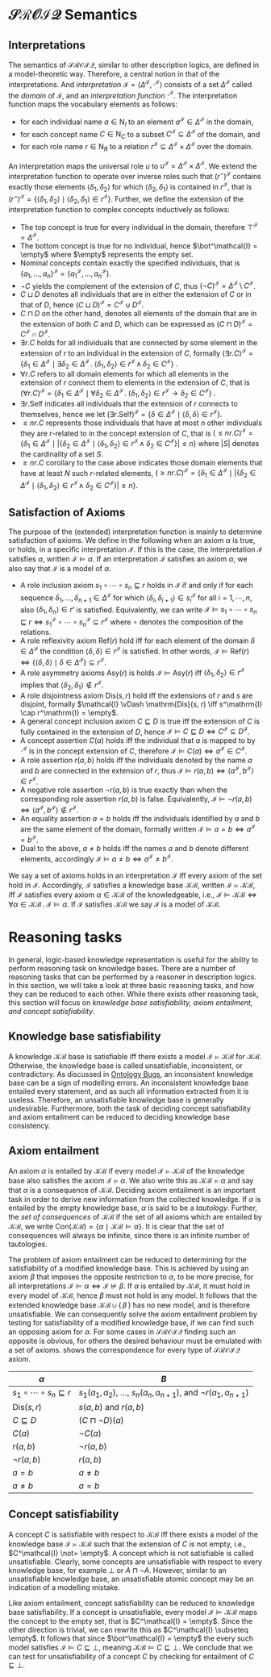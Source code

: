 # $\mathcal{SROIQ}$ Semantics

## Interpretations

The semantics of $\mathcal{SROIQ}$, similar to other description logics, are defined in a model-theoretic way. Therefore, a central notion in that of the interpretations. And *interpretation* $\mathcal{I} = \langle \Delta^\mathcal{I}, \cdot^\mathcal{I} \rangle$ consists of a set $\Delta^\mathcal{I}$ called the *domain* of $\mathcal{I}$, and an *interpretation function* $\cdot^\mathcal{I}$. The interpretation function maps the vocabulary elements as follows:

- for each individual name $a \in \mathrm{N}_I$ to an element $a^\mathcal{I} \in \Delta^\mathcal{I}$ in the domain,
- for each concept name $C \in \mathrm{N}_C$ to a subset $C^\mathcal{I} \subseteq \Delta^\mathcal{I}$ of the domain, and
- for each role name $r \in \mathrm{N}_R$ to a relation $r^\mathcal{I} \subseteq \Delta^\mathcal{I} \times \Delta^\mathcal{I}$ over the domain.

An interpretation maps the universal role $u$ to $u^\mathcal{I} = \Delta^\mathcal{I} \times \Delta^\mathcal{I}$.  We extend the interpretation function to operate over inverse roles such that  $\left(r^-\right)^\mathcal{I}$ contains exactly those elements $\langle \delta_1, \delta_2 \rangle$ for which $\langle \delta_2, \delta_1 \rangle$ is contained in $r^\mathcal{I}$, that is  $\left(r^-\right)^\mathcal{I} = \{ \langle \delta_1, \delta_2 \rangle \mid \langle \delta_2, \delta_1 \rangle \in r^\mathcal{I} \}$. Further, we define the extension of the interpretation function to complex concepts inductively as follows:

- The top concept is true for every individual in the domain, therefore $\top^\mathcal{I} = \Delta^\mathcal{I}$.
- The bottom concept is true for no individual, hence $\bot^\mathcal{I} = \empty$ where $\empty$ represents the empty set.
- Nominal concepts contain exactly the specified individuals, that is $\{ a_1, \dots, a_n \}^\mathcal{I} = \{ a_1^\mathcal{I}, \dots, a_n^\mathcal{I} \}$.
- $\lnot C$ yields the complement of the extension of $C$, thus $(\lnot C)^\mathcal{I} = \Delta^\mathcal{I} \setminus C^\mathcal{I}$.
- $C \sqcup D$ denotes all individuals that are in either the extension of $C$ or in that of $D$, hence $(C \sqcup D)^\mathcal{I} = C^\mathcal{I} \cup D^\mathcal{I}$.
- $C \sqcap D$ on the other hand, denotes all elements of the domain that are in the extension of both $C$ and $D$, which can be expressed as $(C \sqcap D)^\mathcal{I} = C^\mathcal{I} \cap D^\mathcal{I}$.
- $\exists r . C$ holds for all individuals that are connected by some element in the extension of $r$ to an individual in the extension of $C$, formally $(\exists r . C)^\mathcal{I} = \{ \delta_1 \in \Delta^\mathcal{I} \mid \exists \delta_2 \in \Delta^\mathcal{I} \, . \; \langle \delta_1, \delta_2 \rangle \in r^\mathcal{I} \, \land \, \delta_2 \in C^\mathcal{I}  \}$ .
- $\forall r . C$ refers to all domain elements for which all elements in the extension of $r$ connect them to elements in the extension of $C$, that is $(\forall r . C)^\mathcal{I} = \{ \delta_1 \in \Delta^\mathcal{I} \mid \forall \delta_2 \in \Delta^\mathcal{I} \, . \; \langle \delta_1, \delta_2 \rangle \in r^\mathcal{I} \to \delta_2 \in C^\mathcal{I} \}$ .
- $\exists r . \mathrm{Self}$ indicates all individuals that the extension of $r$ connects to themselves, hence we let $(\exists r . \mathrm{Self})^\mathcal{I} = \{ \delta \in \Delta^\mathcal{I} \mid \langle \delta, \delta \rangle \in r^\mathcal{I}\}$.
- $\leq n r . C$ represents those individuals that have at most $n$ other individuals they are $r$-related to in the concept extension of $C$, that is  $(\leq n r . C)^\mathcal{I} = \{ \delta_1 \in \Delta^\mathcal{I} \mid \left| \{ \delta_2 \in \Delta^\mathcal{I} \mid \langle \delta_1, \delta_2 \rangle \in r^\mathcal{I} \, \land \; \delta_2 \in C^\mathcal{I} \} \right| \leq n \}$ where $|S|$ denotes the cardinality of a set $S$.
- $\geq n r.C$ corollary to the case above indicates those domain elements that have at least $N$ such $r$-related elements, $(\geq n r . C)^\mathcal{I} = \{ \delta_1 \in \Delta^\mathcal{I} \mid \left| \{ \delta_2 \in \Delta^\mathcal{I} \mid \langle \delta_1, \delta_2 \rangle \in r^\mathcal{I} \, \land \; \delta_2 \in C^\mathcal{I} \} \right| \geq n \}$.

## Satisfaction of Axioms

The purpose of the (extended) interpretation function is mainly to determine satisfaction of axioms. We define in the following when an axiom $\alpha$ is true, or holds, in a specific interpretation $\mathcal{I}$. If this is the case, the interpretation $\mathcal{I}$ satisfies $\alpha$, written $\mathcal{I} \vDash \alpha$. If an interpretation $\mathcal{I}$ satisfies an axiom $\alpha$, we also say that $\mathcal{I}$ is a model of $\alpha$.

- A role inclusion axiom $s_1 \circ \cdots \circ s_n \sqsubseteq r$ holds in $\mathcal{I}$ if and only if for each sequence $\delta_1, \dots, \delta_{n + 1} \in \Delta^\mathcal{I}$ for which $\langle \delta_i , \delta_{i + 1} \rangle \in s_i^\mathcal{I}$ for all $i = 1, \cdots, n$, also $\langle \delta_1 , \delta_n \rangle \in r^\mathcal{i}$ is satisfied. Equivalently, we can write $\mathcal{I} \vDash s_1 \circ \cdots \circ s_n \sqsubseteq r \iff s_1^\mathcal{I} \circ \cdots \circ s_n^\mathcal{I} \subseteq r^\mathcal{I}$ where $\circ$ denotes the composition of the relations.
- A role reflexivity axiom $\mathrm{Ref}(r)$ hold iff for each element of the domain $\delta \in \Delta^\mathcal{I}$ the condition $\langle \delta , \delta \rangle \in r^\mathcal{I}$ is satisfied. In other words, $\mathcal{I} \vDash \mathrm{Ref}(r) \iff \{ \langle \delta, \delta \rangle \mid \delta \in \Delta^\mathcal{I} \} \subseteq r^\mathcal{I}$.
- A role asymmetry axioms $\mathrm{Asy}(r)$ is holds $\mathcal{I} \vDash \mathrm{Asy}(r)$ iff $\langle \delta_1 , \delta_2 \rangle \in r^\mathcal{I}$ implies that $\langle \delta_2, \delta_1 \rangle \not\in r^\mathcal{I}$.
- A role disjointness axiom $\mathrm{Dis}(s, r)$ hold iff the extensions of $r$ and $s$ are disjoint, formally $\mathcal{I} \vDash \mathrm{Dis}(s, r) \iff s^\mathrm{I} \cap r^\mathrm{I} = \empty$.
- A general concept inclusion axiom $C \sqsubseteq D$ is true iff the extension of $C$ is fully contained in the extension of $D$, hence $\mathcal{I} \vDash C \sqsubseteq D \iff C^\mathcal{I} \subseteq D^\mathcal{I}$.
- A concept assertion $C(a)$ holds iff the individual that $a$ is mapped to by $\cdot^\mathcal{I}$ is in the concept extension of $C$, therefore $\mathcal{I} \vDash C (a) \iff a^\mathcal{I} \in C^\mathcal{I}$.
- A role assertion $r(a, b)$ holds iff the individuals denoted by the name $a$ and $b$ are connected in the extension of $r$, thus $\mathcal{I} \vDash r (a, b) \iff \langle a^\mathcal{I}, b^\mathcal{I} \rangle \in r^\mathcal{I}$.
- A negative role assertion $\lnot r (a, b)$ is true exactly than when the corresponding role assertion $r (a, b)$ is false. Equivalently,  $\mathcal{I} \vDash \lnot r (a, b) \iff \langle a^\mathcal{I}, b^\mathcal{I} \rangle \not\in r^\mathcal{I}$.
- An equality assertion $a = b$ holds iff the individuals identified by $a$ and $b$ are the same element of the domain, formally written $\mathcal{I} \vDash a = b \iff a^\mathcal{I} = b^\mathcal{I}$.
- Dual to the above, $a \not = b$ holds iff the names $a$ and $b$ denote different elements, accordingly $\mathcal{I} \vDash a \not= b \iff a^\mathcal{I} \not= b^\mathcal{I}$.

We say a set of axioms holds in an interpretation $\mathcal{I}$ iff every axiom of the set hold in $\mathcal{I}$. Accordingly, $\mathcal{I}$ satisfies a knowledge base $\mathcal{KB}$, written $\mathcal{I} \vDash \mathcal{KB}$, iff $\mathcal{I}$ satisfies every axiom $\alpha \in \mathcal{KB}$ of the knowledgeable, i.e., $\mathcal{I} \vDash \mathcal{KB} \iff \forall \alpha \in \mathcal{KB} \, . \; \mathcal{I} \vDash \alpha$. If $\mathcal{I}$ satisfies $\mathcal{KB}$ we say $\mathcal{I}$ is a model of $\mathcal{KB}$.

# Reasoning tasks

In general, logic-based knowledge representation is useful for the ability to perform reasoning task on knowledge bases. There are a number of reasoning tasks that can be performed by a reasoner in description logics. In this section, we will take a look at three basic reasoning tasks, and how they can be reduced to each other. While there exists other reasoning task, this section will focus on *knowledge base satisfiability,* *axiom entailment, and concept satisfiability*.

## Knowledge base satisfiability

A knowledge $\mathcal{KB}$ base is satisfiable iff there exists a model $\mathcal{I} \vDash \mathcal{KB}$ for $\mathcal{KB}$. Otherwise, the knowledge base is called unsatisfiable, inconsistent, or contradictory. As discussed in [Ontology Bugs](../Ontology%20Bugs.md), an inconsistent knowledge base can be a sign of modelling errors. An inconsistent knowledge base entailed every statement, and as such all information extracted from it is useless. Therefore, an unsatisfiable knowledge base is generally undesirable. Furthermore, both the task of deciding concept satisfiability and axiom entailment can be reduced to deciding knowledge base consistency.

## Axiom entailment

An axiom $\alpha$ is entailed by $\mathcal{KB}$ if every model $\mathcal{I} \vDash \mathcal{KB}$ of the knowledge base also satisfies the axiom $\mathcal{I} \vDash \alpha$. We also write this as $\mathcal{KB} \vDash \alpha$ and say that $\alpha$ is a consequence of $\mathcal{KB}$. Deciding axiom entailment is an important task in order to derive new information from the collected knowledge. If $\alpha$ is entailed by the empty knowledge base, $\alpha$ is said to be a *tautology*. Further, the *set of consequences* of $\mathcal{KB}$ if the set of all axioms which are entailed by $\mathcal{KB}$, we write $\mathrm{Con}(\mathcal{KB}) = \{ \alpha \mid \mathcal{KB} \vDash \alpha \}.$ It is clear that the set of consequences will always be infinite, since there is an infinite number of tautologies.

The problem of axiom entailment can be reduced to determining for the satisfiability of a modified knowledge base. This is achieved by using an axiom $\beta$ that imposes the opposite restriction to $\alpha$, to be more precise, for all interpretations $\mathcal{I} \vDash \alpha \iff \mathcal{I} \not\vDash \beta$. If $\alpha$ is entailed by $\mathcal{KB}$, it must hold in every model of $\mathcal{KB}$, hence $\beta$ must not hold in any model. It follows that the extended knowledge base $\mathcal{KB} \cup \{ \, \beta \, \}$ has no new model, and is therefore unsatisfiable. We can consequently solve the axiom entailment problem by testing for satisfiability of a modified knowledge base, if we can find such an opposing axiom for $\alpha$. For some cases in $\mathcal{SROIQ}$ finding such an opposite is obvious, for others the desired behaviour must be emulated with a set of axioms. []($%20mathcal%7BSROIQ%7D$%20Semantics.md) shows the correspondence for every type of $\mathcal{SROIQ}$ axiom.

| $\alpha$ | $B$ |
| --- | --- |
| $s_1 \circ \cdots \circ s_n \sqsubseteq r$ | $s_1(a_1, a_2)$, $\dots$, $s_n(a_n, a_{n + 1})$, and $\lnot r(a_1, a_{n + 1})$ |
| $\mathrm{Dis}(s, r)$ | $s(a, b)$ and $r(a, b)$ |
| $C \sqsubseteq D$ | $(C \sqcap \lnot D)(a)$ |
| $C (a)$ | $\lnot C (a)$ |
| $r (a, b)$ | $\lnot r(a, b)$ |
| $\lnot r (a, b)$ | $r (a, b)$ |
| $a = b$ | $a \not= b$ |
| $a \not= b$ | $a = b$ |

## Concept satisfiability

A concept $C$ is satisfiable with respect to $\mathcal{KB}$ iff there exists a model of the knowledge base $\mathcal{I} \vDash \mathcal{KB}$ such that the extension of $C$ is not empty, i.e., $C^\mathcal{I} \not= \empty$. A concept which is not satisfiable is called unsatisfiable. Clearly, some concepts are unsatisfiable with respect to every knowledge base, for example $\bot$ or $A \sqcap \lnot A$. However, similar to an unsatisfiable knowledge base, an unsatisfiable atomic concept may be an indication of a modelling mistake.

Like axiom entailment, concept satisfiability can be reduced to knowledge base satisfiability. If a concept is unsatisfiable, every model $\mathcal{I} \vDash \mathcal{KB}$ maps the concept to the empty set, that is $C^\mathcal{I} = \empty$. Since the other direction is trivial, we can rewrite this as $C^\mathcal{I} \subseteq \empty$. It follows that since $\bot^\mathcal{I} = \empty$ the every such model satisfies $\mathcal{I} \vDash C \sqsubseteq \bot$, meaning $\mathcal{KB} \vDash C \sqsubseteq \bot$. We conclude that we can test for unsatisfiability of a concept $C$ by checking for entailment of $C \sqsubseteq \bot$.
